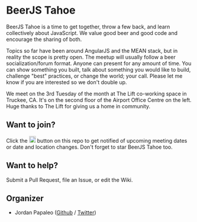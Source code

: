 BeerJS Tahoe
============

BeerJS Tahoe is a time to get together, throw a few back, and learn collectively about JavaScript. We value good beer and good code and encourage the sharing of both.

Topics so far have been around AngularJS and the MEAN stack, but in reality the scope is pretty open. The meetup will usually follow a beer socialization/forum format. Anyone can present for any amount of time. You can show something you built, talk about something you would like to build, challenge "best" practices, or change the world; your call. Please let me know if you are interested so we don't double up.

We meet on the 3rd Tuesday of the month at The Lift co-working space in Truckee, CA. It's on the second floor of the Airport Office Centre on the left. Huge thanks to The Lift for giving us a home in community.


Want to join?
-------------

Click the <img src="http://beerjs.github.io/sf/assets/watch.png" height="18"> button on this repo to get notified of upcoming meeting dates or date and location changes.  Don't forget to star BeerJS Tahoe too.


Want to help?
-------------

Submit a Pull Request, file an Issue, or edit the Wiki.


Organizer
-------

* Jordan Papaleo ([Github](https://github.com/breck421) / [Twitter](https://twitter.com/jordanpapaleo))